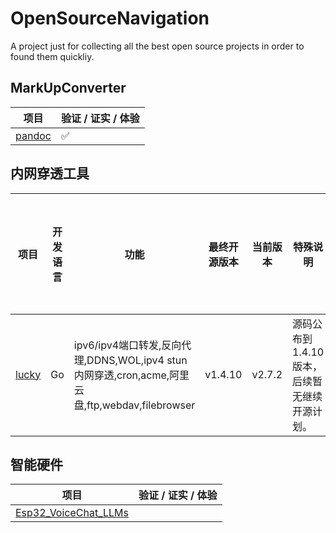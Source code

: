 # OpenSourceNavigation
A project just for collecting all the best open source projects in order to found them quickliy.

## MarkUpConverter
|项目|验证 / 证实 / 体验|
|---|---|
|[pandoc](https://github.com/jgm/pandoc)|✅|

## 内网穿透工具
|项目|开发语言|功能|最终开源版本|当前版本|特殊说明|Stars|验证 / 证实 / 体验|
|---|---|---|---|---|---|---|---|
|[lucky](https://github.com/gdy666/lucky)|Go|ipv6/ipv4端口转发,反向代理,DDNS,WOL,ipv4 stun内网穿透,cron,acme,阿里云盘,ftp,webdav,filebrowser|v1.4.10|v2.7.2|源码公布到1.4.10版本，后续暂无继续开源计划。|![](https://img.shields.io/github/stars/gdy666/lucky.svg)||

  
## 智能硬件
|项目|验证 / 证实 / 体验|
|---|---|
|[Esp32_VoiceChat_LLMs](https://github.com/MetaWu2077/Esp32_VoiceChat_LLMs)||
